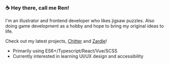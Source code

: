 <h3>☕ Hey there, call me Ren!</h3>

I'm an illustrator and frontend developer who likes jigsaw puzzles. Also doing game development as a hobby and hope to bring my original ideas to life.

Check out my latest projects, [Chitter](https://chitterapp.netlify.app/home) and [Zardle](https://zardle.pages.dev/)!

- Primarily using ES6+/Typescript/React/Vue/SCSS
- Currently interested in learning UI/UX design and accessibility


<!--
**renkode/renkode** is a ✨ _special_ ✨ repository because its `README.md` (this file) appears on your GitHub profile.

Here are some ideas to get you started:

- 🔭 I’m currently working on ...
- 🌱 I’m currently learning ...
- 👯 I’m looking to collaborate on ...
- 🤔 I’m looking for help with ...
- 💬 Ask me about ...
- 📫 How to reach me: ...
- 😄 Pronouns: ...
- ⚡ Fun fact: ...
-->
